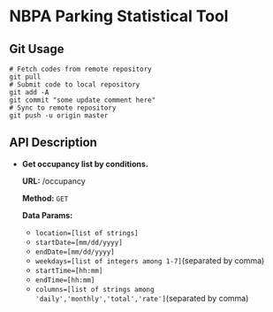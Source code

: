 # NBPA Parking Statistical Tool
## Git Usage
```shell
# Fetch codes from remote repository
git pull
# Submit code to local repository
git add -A
git commit "some update comment here"
# Sync to remote repository
git push -u origin master
```
## API Description
* **Get occupancy list by conditions.**

  **URL:** /occupancy

  **Method:** `GET`
  
  **Data Params:** 
  * `location=[list of strings]`
  * `startDate=[mm/dd/yyyy]`
  * `endDate=[mm/dd/yyyy]`
  * `weekdays=[list of integers among 1-7]`(separated by comma)
  * `startTime=[hh:mm]`
  * `endTime=[hh:mm]`
  * `columns=[list of strings among 'daily','monthly','total','rate']`(separated by comma)


